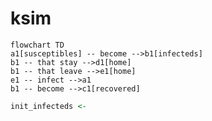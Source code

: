 # ksim

```mermaid
flowchart TD
a1[susceptibles] -- become -->b1[infecteds]
b1 -- that stay -->d1[home]
b1 -- that leave -->e1[home]
e1 -- infect -->a1
b1 -- become -->c1[recovered]
```

```r
init_infecteds <- 
```
